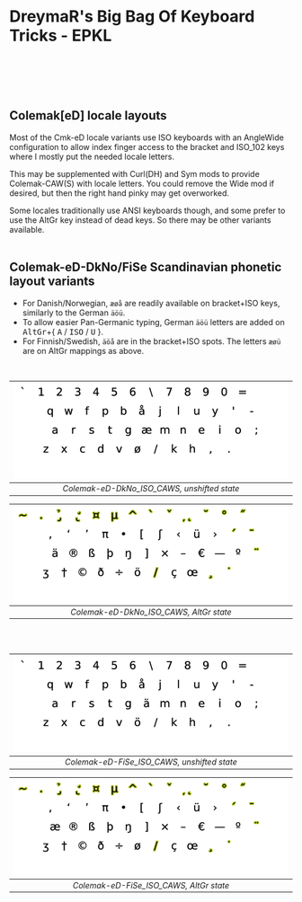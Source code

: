 DreymaR's Big Bag Of Keyboard Tricks - EPKL
===========================================
<br><br>

<br>

Colemak[eD] locale layouts
--------------------------
Most of the Cmk-eD locale variants use ISO keyboards with an AngleWide configuration to allow index finger access to the bracket and ISO_102 keys where I mostly put the needed locale letters.

This may be supplemented with Curl(DH) and Sym mods to provide Colemak-CAW(S) with locale letters. You could remove the Wide mod if desired, but then the right hand pinky may get overworked.

Some locales traditionally use ANSI keyboards though, and some prefer to use the AltGr key instead of dead keys. So there may be other variants available.
<br><br>

Colemak-eD-DkNo/FiSe Scandinavian phonetic layout variants
----------------------------------------------------------
- For Danish/Norwegian, `æøå` are readily available on bracket+ISO keys, similarly to the German `äöü`.
- To allow easier Pan-Germanic typing, German `äöü` letters are added on <kbd>AltGr</kbd>+{ <kbd>A</kbd> / <kbd>ISO</kbd> / <kbd>U</kbd> }.
- For Finnish/Swedish,  `äöå` are in the bracket+ISO spots. The letters `æøü` are on AltGr mappings as above.
<br>

|![EPKL help image for Colemak-eD-DkNo CAWS on an ISO board, unshifted state](../Cmk-eD-DkNo/Cmk-eD-DkNo_ISO_CurlAWideSym/state0.png)|
|   :---:   |
|_Colemak-eD-DkNo_ISO_CAWS, unshifted state_|

|![EPKL help image for Colemak-eD-DkNo CAWS on an ISO board, AltGr state](../Cmk-eD-DkNo/Cmk-eD-DkNo_ISO_CurlAWideSym/state6.png)|
|   :---:   |
|_Colemak-eD-DkNo_ISO_CAWS, AltGr state_|

<br><br>

|![EPKL help image for Colemak-eD-FiSe CAWS on an ISO board, unshifted state](../Cmk-eD-FiSe/Cmk-eD-FiSe_ISO_CurlAWideSym/state0.png)|
|   :---:   |
|_Colemak-eD-FiSe_ISO_CAWS, unshifted state_|

|![EPKL help image for Colemak-eD-FiSe CAWS on an ISO board, AltGr state](../Cmk-eD-FiSe/Cmk-eD-FiSe_ISO_CurlAWideSym/state6.png)|
|   :---:   |
|_Colemak-eD-FiSe_ISO_CAWS, AltGr state_|
